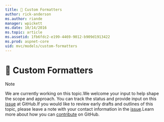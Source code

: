 ```yaml
---
title: 🔧 Custom Formatters
author: rick-anderson
ms.author: riande
manager: wpickett
ms.date: 10/14/2016
ms.topic: article
ms.assetid: 1fb6fdc2-e199-4469-9012-b909d1913422
ms.prod: aspnet-core
uid: mvc/models/custom-formatters
---
```

# 🔧 Custom Formatters

> [!NOTE]
> We are currently working on this topic.We welcome your input to help shape the scope and approach. You can track the status and provide input on this [issue](https://github.com/aspnet/Docs/issues/139) at GitHub.If you would like to review early drafts and outlines of this topic, please leave a note with your contact information in the [issue](https://github.com/aspnet/Docs/issues/139).Learn more about how you can [contribute](https://github.com/aspnet/Docs/blob/master/CONTRIBUTING.md) on GitHub.
